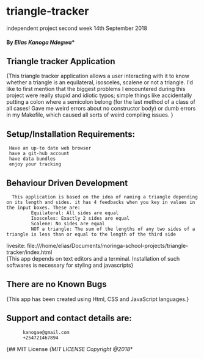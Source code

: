 # triangle-tracker
independent project second week 
14th September 2018
#### By *Elias Kanoga Ndegwa**
## Triangle tracker Application
{This triangle tracker application allows a user interacting with it to know whether a triangle is an equilateral, isosceles, scalene or not a triangle.
I'd like to first mention that the biggest problems I encountered during this project were really stupid and idiotic typos; simple things like accidentally putting a colon where a semicolon belong (for the last method of a class of all cases!
Gave me weird errors about no constructor body) or dumb errors in my Makefile, which caused all sorts of weird compiling issues.
  }
## Setup/Installation Requirements:
     Have an up-to date web browser
     have a git-hub account
     have data bundles
     enjoy your tracking
## Behaviour Driven Development
      This application is based on the idea of naming a triangle depending on its length and sides. it has 4 feedbacks when you key in values in the input boxes. These are:
             Equilateral: All sides are equal
             Isosceles: Exactly 2 sides are equal
             Scalene: No sides are equal
             NOT a triangle: The sum of the lengths of any two sides of a triangle is less than or equal to the length of the third side

 livesite: file:///home/elias/Documents/moringa-school-projects/triangle-tracker/index.html    
{This app depends on text editors and a terminal. Installation of such softwares is necessary for styling and javascripts}
## There are no Known Bugs
{This app has been created using Html, CSS and JavaScript languages.}
## Support and contact details are:
          kanogae@gmail.com
          +254721467894
{## MIT License
*{MIT LICENSE Copyright @2018**
